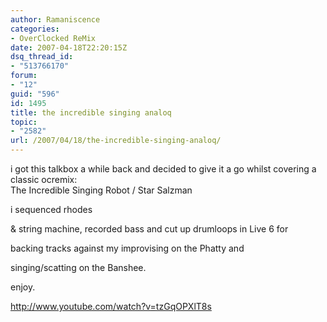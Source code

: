 ```yaml
---
author: Ramaniscence
categories:
- OverClocked ReMix
date: 2007-04-18T22:20:15Z
dsq_thread_id:
- "513766170"
forum:
- "12"
guid: "596"
id: 1495
title: the incredible singing analoq
topic:
- "2582"
url: /2007/04/18/the-incredible-singing-analoq/
---
```


i got this talkbox a while back and decided to give it a go whilst covering a classic ocremix:  
The Incredible Singing Robot / Star Salzman
  
i sequenced rhodes
  
& string machine, recorded bass and cut up drumloops in Live 6 for
  
backing tracks against my improvising on the Phatty and
  
singing/scatting on the Banshee.
  
enjoy.


  
http://www.youtube.com/watch?v=tzGqOPXlT8s